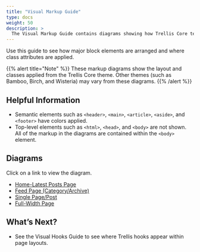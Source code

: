 ```yaml
---
title: "Visual Markup Guide"
type: docs
weight: 50
description: >
  The Visual Markup Guide contains diagrams showing how Trellis Core templates render pages in a WordPress site.  
---
```

Use this guide to see how major block elements are arranged and where class attributes are applied.

{{% alert title="Note" %}}
These markup diagrams show the layout and classes applied from the Trellis Core theme. Other themes (such as Bamboo, Birch, and Wisteria) may vary from these diagrams.
{{% /alert %}}

## Helpful Information

- Semantic elements such as `<header>`, `<main>`, `<article>`, `<aside>`, and `<footer>` have colors applied.
- Top-level elements such as `<html>`, `<head>`, and `<body>` are not shown. All of the markup in the diagrams are contained within the `<body>` element.

## Diagrams

Click on a link to view the diagram.

- [Home-Latest Posts Page](/docsytrellis/images/Trellis-Visual-Markup-Guide-Latest-Posts.png)
- [Feed Page (Category/Archive)](/docsytrellis/images/Trellis-Visual-Markup-Guide-Feed.png)
- [Single Page/Post](/docsytrellis/images/Trellis-Visual-Markup-Guide-Single.png)
- [Full-Width Page](/docsytrellis/images/Trellis-Visual-Markup-Guide-Full-Width-Page.png)

## What’s Next?

- See the Visual Hooks Guide to see where Trellis hooks appear within page layouts.
